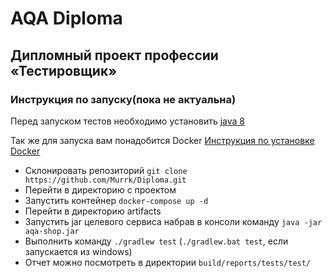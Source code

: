 # AQA Diploma

## Дипломный проект профессии «Тестировщик»

### Инструкция по запуску(пока не актуальна)

Перед запуском тестов необходимо установить [java 8](https://www.oracle.com/technetwork/java/javase/downloads/2133151)

Так же для запуска вам понадобится Docker  [Инструкция по установке Docker](https://github.com/netology-code/aqa-homeworks/blob/master/docker/installation.md)

* Склонировать репозиторий `git clone https://github.com/Murrk/Diploma.git`
* Перейти в директорию с проектом
* Запустить контейнер `docker-compose up -d`
* Перейти в директорию artifacts
* Запустить jar целевого сервиса набрав в консоли команду `java -jar aqa-shop.jar`
* Выполнить команду `./gradlew test` (`./gradlew.bat test`, если запускается из windows)
* Отчет можно посмотреть в директории `build/reports/tests/test/`
